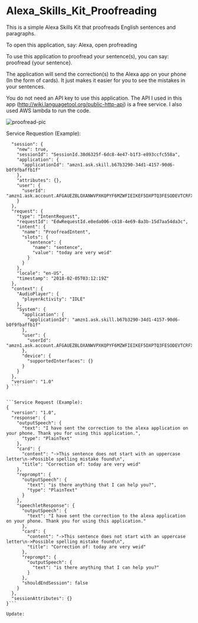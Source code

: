 # Alexa_Skills_Kit_Proofreading

This is a simple Alexa Skills Kit that proofreads English sentences and paragraphs. 

To open this application, say: Alexa, open profreading

To use this application to proofread your sentence(s), you can say: proofread {your sentence}. 

The application will send the correction(s) to the Alexa app on your phone (In the form of cards). It just makes it easier for you to see the mistakes in your sentences. 

You do not need an API key to use this application. The API I used in this app (http://wiki.languagetool.org/public-http-api) is a free service. I also used AWS lambda to run the code. 

![proofread-pic](https://user-images.githubusercontent.com/25237239/35786846-fe1987f0-0a21-11e8-9703-37da9315fdae.jpg)


Service Requestion (Example):

```{
  "session": {
    "new": true,
    "sessionId": "SessionId.38d6325f-6dc8-4e47-b1f3-e893ccfc558a",
    "application": {
      "applicationId": "amzn1.ask.skill.b67b3290-34d1-4157-90d6-b0f9fbaffb1f"
    },
    "attributes": {},
    "user": {
      "userId": "amzn1.ask.account.AFGAUEZBLOXANWVPXKQPYF6MZWFIEIKEF5DXPTQ3FESODEVTCRFXQUE44XQAA5KRXF4Q3APPSITTPKFFOHKJMLOY5XKRHVMGJ66ZIMXA7J7R5KEBEQRQQXGMFZVLTKKDKHH4XV36YRI2YH2SRBIO6CVIAEHLDWMIQ7PFDGR5ASDJAI7QIROTKEHC3RSDKVTIFDLM3MU2PY44GIQ"
    }
  },
  "request": {
    "type": "IntentRequest",
    "requestId": "EdwRequestId.e8eda006-c618-4e69-8a3b-15d7aa54da3c",
    "intent": {
      "name": "ProofreadIntent",
      "slots": {
        "sentence": {
          "name": "sentence",
          "value": "today are very weid"
        }
      }
    },
    "locale": "en-US",
    "timestamp": "2018-02-05T03:12:19Z"
  },
  "context": {
    "AudioPlayer": {
      "playerActivity": "IDLE"
    },
    "System": {
      "application": {
        "applicationId": "amzn1.ask.skill.b67b3290-34d1-4157-90d6-b0f9fbaffb1f"
      },
      "user": {
        "userId": "amzn1.ask.account.AFGAUEZBLOXANWVPXKQPYF6MZWFIEIKEF5DXPTQ3FESODEVTCRFXQUE44XQAA5KRXF4Q3APPSITTPKFFOHKJMLOY5XKRHVMGJ66ZIMXA7J7R5KEBEQRQQXGMFZVLTKKDKHH4XV36YRI2YH2SRBIO6CVIAEHLDWMIQ7PFDGR5ASDJAI7QIROTKEHC3RSDKVTIFDLM3MU2PY44GIQ"
      },
      "device": {
        "supportedInterfaces": {}
      }
    }
  },
  "version": "1.0"
} ```


```Service Request (Example):
{
  "version": "1.0",
  "response": {
    "outputSpeech": {
      "text": "I have sent the correction to the alexa application on your phone. Thank you for using this application.",
      "type": "PlainText"
    },
    "card": {
      "content": "->This sentence does not start with an uppercase letter\n->Possible spelling mistake found\n",
      "title": "Correction of: today are very weid"
    },
    "reprompt": {
      "outputSpeech": {
        "text": "is there anything that I can help you?",
        "type": "PlainText"
      }
    },
    "speechletResponse": {
      "outputSpeech": {
        "text": "I have sent the correction to the alexa application on your phone. Thank you for using this application."
      },
      "card": {
        "content": "->This sentence does not start with an uppercase letter\n->Possible spelling mistake found\n",
        "title": "Correction of: today are very weid"
      },
      "reprompt": {
        "outputSpeech": {
          "text": "is there anything that I can help you?"
        }
      },
      "shouldEndSession": false
    }
  },
  "sessionAttributes": {}
}```

Update: 


